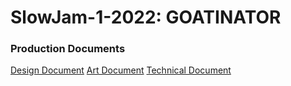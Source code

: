 # SlowJam-1-2022: GOATINATOR

### Production Documents

[Design Document](DESIGN.md)
[Art Document](ART.md)
[Technical Document](TECHNICAL.md)
